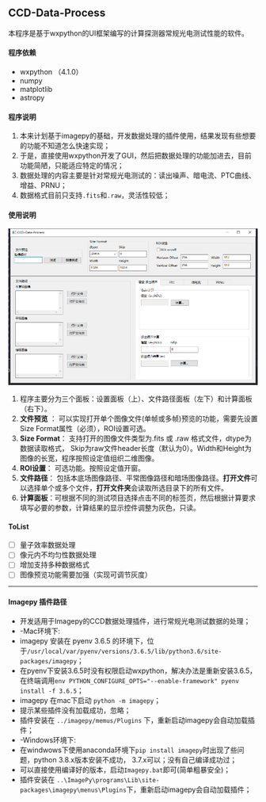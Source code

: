 ## CCD-Data-Process 
本程序是基于wxpython的UI框架编写的计算探测器常规光电测试性能的软件。
#### 程序依赖
* wxpython （4.1.0）
* numpy
* matplotlib
* astropy
#### 程序说明
1. 本来计划基于imagepy的基础，开发数据处理的插件使用，结果发现有些想要的功能不知道怎么快速实现；
2. 于是，直接使用wxpython开发了GUI，然后把数据处理的功能加进去，目前功能简陋，只能适应特定的情况；
3. 数据处理的内容主要是针对常规光电测试的：读出噪声、暗电流、PTC曲线、增益、PRNU；
4. 数据格式目前只支持`.fits`和`.raw`，灵活性较低；

#### 使用说明

![image](https://github.com/bitursa/CCD-Data-Process/blob/master/img/panel.png)

1. 程序主要分为三个面板：设置面板（上）、文件路径面板（左下）和计算面板（右下）。
2. **文件预览** ： 可以实现打开单个图像文件(单帧或多帧)预览的功能，需要先设置Size Format属性（必须），ROI设置可选。
3. **Size Format**： 支持打开的图像文件类型为.fits 或 .raw 格式文件，dtype为数据读取格式， Skip为raw文件header长度（默认为0）。Width和Height为图像的长宽，程序按照设定值组织二维图像。
4. **ROI设置**： 可选功能。按照设定值开窗。
5. **文件路径**： 包括本底场图像路径、平常图像路径和暗场图像路径。**打开文件**可以选择单个或多个文件，**打开文件夹**会读取所选目录下的所有文件。
6. **计算面板**：可根据不同的测试项目选择点击不同的标签页，然后根据计算要求填写必要的参数，计算结果的显示控件调整为灰色，只读。

#### ToList
 - [ ] 量子效率数据处理
 - [ ] 像元内不均匀性数据处理
 - [ ] 增加支持多种数据格式
 - [ ] 图像预览功能需要加强（实现可调节灰度）

---
#### Imagepy 插件路径
* 开发适用于Imagepy的CCD数据处理插件，进行常规光电测试数据的处理；
* -Mac环境下:
 * imagepy 安装在 pyenv 3.6.5 的环境下，位于`/usr/local/var/pyenv/versions/3.6.5/lib/python3.6/site-packages/imagepy`；
 * 在pyenv下安装3.6.5时没有权限启动wxpython，解决办法是重新安装3.6.5，在终端调用`env PYTHON_CONFIGURE_OPTS="--enable-framework" pyenv install -f 3.6.5`；
 * imagepy 在mac下启动 `python -m imagepy`；
 * 提示某些插件没有加载成功，忽略；
 * 插件安装在 `../imagepy/memus/Plugins` 下，重新启动imagepy会自动加载插件；
* -Windows环境下:
 * 在windwows下使用anaconda环境下`pip install imagepy`时出现了些问题，python 3.8.x版本安装不成功， 3.7.x可以；没有自己编译成功过；
 * 可以直接使用编译好的版本，启动`Imagepy.bat`即可(简单粗暴安全)；
 * 插件安装在 `..\ImagePy\programs\Lib\site-packages\imagepy\menus\Plugins`下，重新启动imagepy会自动加载插件；